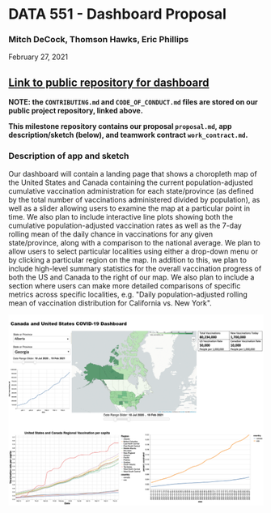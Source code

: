 # DATA 551 - Dashboard Proposal

### Mitch DeCock, Thomson Hawks, Eric Phillips
February 27, 2021

## [Link to public repository for dashboard](https://github.com/ubco-mds-2020-labs/covid_vaccine_dashboard)

**NOTE: the `CONTRIBUTING.md` and `CODE_OF_CONDUCT.md` files are stored on our public project repository, linked above.**

**This milestone repository contains our proposal `proposal.md`, app description/sketch (below), and teamwork contract `work_contract.md`.**

### Description of app and sketch

Our dashboard will contain a landing page that shows a choropleth map of the United States and Canada containing the current population-adjusted cumulative vaccination administration for each state/province (as defined by the total number of vaccinations administered divided by population), as well as a slider allowing users to examine the map at a particular point in time. We also plan to include interactive line plots showing both the cumulative population-adjusted vaccination rates as well as the 7-day rolling mean of the daily chance in vaccinations for any given state/province, along with a comparison to the national average. We plan to allow users to select particular localities using either a drop-down menu or by clicking a particular region on the map. In addition to this, we plan to include high-level summary statistics for the overall vaccination progress of both the US and Canada to the right of our map. We also plan to include a section where users can make more detailed comparisons of specific metrics across specific localities, e.g. "Daily population-adjusted rolling mean of vaccination distribution for California vs. New York".

![sketch](Corona_dashboard_proposal_imagepsd.png)
